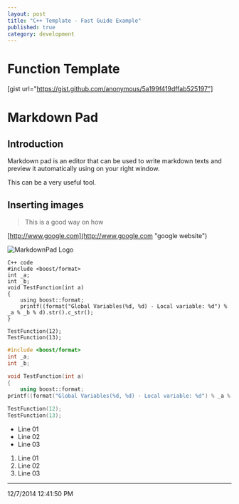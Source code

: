 ```yaml
---
layout: post
title: "C++ Template - Fast Guide Example"
published: true
category: development
---
```


Function Template
===

[gist url="https://gist.github.com/anonymous/5a199f419dffab525197"]

# Markdown Pad #


## Introduction ##

Markdown pad is an editor that can be used to write markdown texts and preview it automatically using on your right window.

This can be a very useful tool.

## Inserting images ##

> This is a good way on how

[http://www.google.com](http://www.google.com "google website")

![MarkdownPad Logo](http://markdownpad.com/img/markdownpad2-dropshadow-128.png)

    C++ code
	#include <boost/format> 
	int _a; 
	int _b; 
	void TestFunction(int a) 
	{ 
		using boost::format; 
		printf((format("Global Variables(%d, %d) - Local variable: %d") % _a % _b % d).str().c_str(); 
	} 
	
	TestFunction(12); 
	TestFunction(13);

```C++
#include <boost/format> 
int _a; 
int _b; 

void TestFunction(int a) 
{ 
	using boost::format; 
printf((format("Global Variables(%d, %d) - Local variable: %d") % _a % _b % d).str().c_str(); } 

TestFunction(12); 
TestFunction(13);
```

- Line 01
- Line 02
- Line 03

1. Line 01
2. Line 02
3. Line 03



----------

12/7/2014 12:41:50 PM